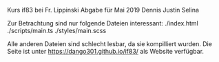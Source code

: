 Kurs if83 bei Fr. Lippinski
Abgabe für Mai 2019
Dennis Justin Selina

Zur Betrachtung sind nur folgende Dateien interessant:
./index.html
./scripts/main.ts
./styles/main.scss

Alle anderen Dateien sind schlecht lesbar, da sie kompilliert wurden.
Die Seite ist unter https://dango301.github.io/if83/ als Website verfügbar.
